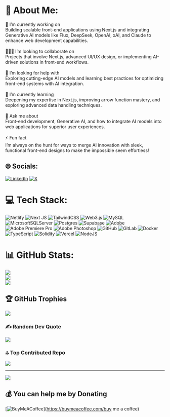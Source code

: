 # 💫 About Me:
🔭 I’m currently working on<br>Building scalable front-end applications using Next.js and integrating Generative AI models like Flux, DeepSeek, OpenAI, xAI, and Claude to enhance web development capabilities.<br><br>🧑‍🤝‍🧑 I’m looking to collaborate on<br>Projects that involve Next.js, advanced UI/UX design, or implementing AI-driven solutions in front-end workflows.<br><br>🤝 I’m looking for help with<br>Exploring cutting-edge AI models and learning best practices for optimizing front-end systems with AI integration.<br><br>🌱 I’m currently learning<br>Deepening my expertise in Next.js, improving arrow function mastery, and exploring advanced data handling techniques.<br><br>💬 Ask me about<br>Front-end development, Generative AI, and how to integrate AI models into web applications for superior user experiences.<br><br>⚡ Fun fact<br>I’m always on the hunt for ways to merge AI innovation with sleek, functional front-end designs to make the impossible seem effortless!


## 🌐 Socials:
[![LinkedIn](https://img.shields.io/badge/LinkedIn-%230077B5.svg?logo=linkedin&logoColor=white)](https://linkedin.com/in/bhupawar) [![X](https://img.shields.io/badge/X-black.svg?logo=X&logoColor=white)](https://x.com/@bhushanpawar_ai) 

# 💻 Tech Stack:
![Netlify](https://img.shields.io/badge/netlify-%23000000.svg?style=for-the-badge&logo=netlify&logoColor=#00C7B7) ![Next JS](https://img.shields.io/badge/Next-black?style=for-the-badge&logo=next.js&logoColor=white) ![TailwindCSS](https://img.shields.io/badge/tailwindcss-%2338B2AC.svg?style=for-the-badge&logo=tailwind-css&logoColor=white) ![Web3.js](https://img.shields.io/badge/web3.js-F16822?style=for-the-badge&logo=web3.js&logoColor=white) ![MySQL](https://img.shields.io/badge/mysql-4479A1.svg?style=for-the-badge&logo=mysql&logoColor=white) ![MicrosoftSQLServer](https://img.shields.io/badge/Microsoft%20SQL%20Server-CC2927?style=for-the-badge&logo=microsoft%20sql%20server&logoColor=white) ![Postgres](https://img.shields.io/badge/postgres-%23316192.svg?style=for-the-badge&logo=postgresql&logoColor=white) ![Supabase](https://img.shields.io/badge/Supabase-3ECF8E?style=for-the-badge&logo=supabase&logoColor=white) ![Adobe](https://img.shields.io/badge/adobe-%23FF0000.svg?style=for-the-badge&logo=adobe&logoColor=white) ![Adobe Premiere Pro](https://img.shields.io/badge/Adobe%20Premiere%20Pro-9999FF.svg?style=for-the-badge&logo=Adobe%20Premiere%20Pro&logoColor=white) ![Adobe Photoshop](https://img.shields.io/badge/adobe%20photoshop-%2331A8FF.svg?style=for-the-badge&logo=adobe%20photoshop&logoColor=white) ![GitHub](https://img.shields.io/badge/github-%23121011.svg?style=for-the-badge&logo=github&logoColor=white) ![GitLab](https://img.shields.io/badge/gitlab-%23181717.svg?style=for-the-badge&logo=gitlab&logoColor=white) ![Docker](https://img.shields.io/badge/docker-%230db7ed.svg?style=for-the-badge&logo=docker&logoColor=white) ![TypeScript](https://img.shields.io/badge/typescript-%23007ACC.svg?style=for-the-badge&logo=typescript&logoColor=white) ![Solidity](https://img.shields.io/badge/Solidity-%23363636.svg?style=for-the-badge&logo=solidity&logoColor=white) ![Vercel](https://img.shields.io/badge/vercel-%23000000.svg?style=for-the-badge&logo=vercel&logoColor=white) ![NodeJS](https://img.shields.io/badge/node.js-6DA55F?style=for-the-badge&logo=node.js&logoColor=white)
# 📊 GitHub Stats:
![](https://github-readme-stats.vercel.app/api?username=kreeptonium&theme=dark&hide_border=false&include_all_commits=false&count_private=false)<br/>
![](https://github-readme-streak-stats.herokuapp.com/?user=kreeptonium&theme=dark&hide_border=false)<br/>
![](https://github-readme-stats.vercel.app/api/top-langs/?username=kreeptonium&theme=dark&hide_border=false&include_all_commits=false&count_private=false&layout=compact)

## 🏆 GitHub Trophies
![](https://github-profile-trophy.vercel.app/?username=kreeptonium&theme=radical&no-frame=false&no-bg=true&margin-w=4)

### ✍️ Random Dev Quote
![](https://quotes-github-readme.vercel.app/api?type=horizontal&theme=radical)

### 🔝 Top Contributed Repo
![](https://github-contributor-stats.vercel.app/api?username=kreeptonium&limit=5&theme=dark&combine_all_yearly_contributions=true)

---
[![](https://visitcount.itsvg.in/api?id=kreeptonium&icon=0&color=0)](https://visitcount.itsvg.in)

  ## 💰 You can help me by Donating
  [![BuyMeACoffee](https://img.shields.io/badge/Buy%20Me%20a%20Coffee-ffdd00?style=for-the-badge&logo=buy-me-a-coffee&logoColor=black)](https://buymeacoffee.com/buy me a coffee) 

  
<!-- Proudly created with GPRM ( https://gprm.itsvg.in ) -->
